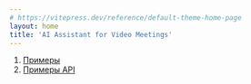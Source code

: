 ```yaml
---
# https://vitepress.dev/reference/default-theme-home-page
layout: home
title: 'AI Assistant for Video Meetings'
---
```


<!-- 1. [Что это?](introduction.md) -->
<!-- 1. [Нафига?](why.md) -->
1. [Примеры](markdown-examples.md)
1. [Примеры API](api-examples.md)
